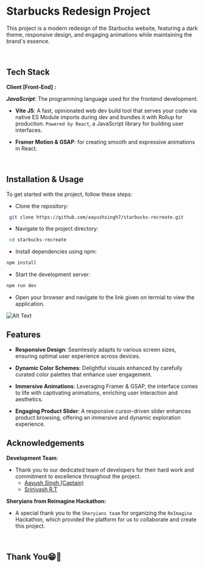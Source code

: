 # Starbucks Redesign Project

This project is a modern redesign of the Starbucks website, featuring a dark theme, responsive design, and engaging animations while maintaining the brand's essence.

<br>

## Tech Stack

**Client [Front-End] :**

**_JavaScript_**: The programming language used for the frontend development.

- **Vite JS**: A fast, opinionated web dev build tool that serves your code via native ES Module imports during dev and bundles it with Rollup for production. `Powered by React`, a JavaScript library for building user interfaces.

- **Framer Motion & GSAP**: for creating smooth and expressive animations in React.

<br>

## Installation & Usage

To get started with the project, follow these steps:

- Clone the repository:

```bash
 git clone https://github.com/aayushsingh7/starbucks-recreate.git
```

- Navigate to the project directory:

```bash
 cd starbucks-recreate
```

- Install dependencies using npm:

```bash
npm install
```

- Start the development server:

```bash
npm run dev
```

- Open your browser and navigate to the link given on termial to view the application.

![Alt Text](https://res.cloudinary.com/dvk80x6fi/image/upload/v1721484744/Screenshot_849_njg6zp.png)
<br>

## Features

- **Responsive Design**: Seamlessly adapts to various screen sizes, ensuring optimal user experience across devices.

- **Dynamic Color Schemes**: Delightful visuals enhanced by carefully curated color palettes that enhance user engagement.

- **Immersive Animations**: Leveraging Framer & GSAP, the interface comes to life with captivating animations, enriching user interaction and aesthetics.

- **Engaging Product Slider**: A responsive cursor-driven slider enhances product browsing, offering an immersive and dynamic exploration experience.


## Acknowledgements

**Development Team**:

- Thank you to our dedicated team of developers for their hard work and commitment to excellence throughout the project.
  - [Aayush Singh (Captain)](https://github.com/aayushsingh7)
  - [Srinivash R.T](https://github.com/CByadd)

**Sheryians from Reimagine Hackathon:**

- A special thank you to the `Sheryians team` for organizing the `ReImagine` Hackathon, which provided the platform for us to collaborate and create this project.

<br>

## Thank You😁💖
